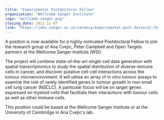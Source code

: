 ```yaml
---
title: "Experimental Postdoctoral Fellow"
organisation: "Wellcome Sanger Institute"
logo: "wellcome-sanger.png"
closing_date: 2021-12-07
link: "https://jobs.sanger.ac.uk/vacancy/experimental-post-doctoral-fellow-465112.html"
---
```


A position is now available for a highly motivated Postdoctoral Fellow to join the research group of Ana Cvejic, Peter Campbell and Open Targets partners at the Wellcome Sanger Institute (WSI).

The project will combine state-of-the-art single-cell data generation with spatial transcriptomics to study the spatial distribution of diverse immune cells in cancer, and discover putative cell-cell interactions across the tumour microenvironment. It will utilise an array of in vitro tumour assays to examine the role of newly identified genes in tumour growth in non-small cell lung cancer (NSCLC). A particular focus will be on target genes expressed on myeloid cells that facilitate their interactions with tumour cells as well as other immune cells.

This position could be based at the Wellcome Sanger Institute or at the University of Cambridge in Ana Cvejic's lab.